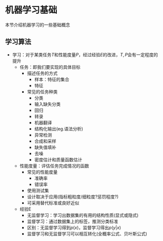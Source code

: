 # 机器学习基础

本节介绍机器学习的一些基础概念

## 学习算法

- 学习：对于某类任务$T$和性能度量$P$，经过经验$E$的改进，$T,P$会有一定程度的提升
  - 任务：即我们要实现的具体目标
    - 描述任务的方式
      - 样本：特征的集合
      - 特征
    - 常见的任务种类
      - 分类
      - 输入缺失分类
      - 回归
      - 转录
      - 机器翻译
      - 结构化输出(eg.语法分析)
      - 异常检测
      - 合成和采样
      - 缺失值填补
      - 去噪
      - 密度估计和质量函数估计
  - 性能度量：评估任务完成情况的函数
    - 常见的性能度量
      - 准确率
      - 错误率
    - 使用测试集
    - 设计取决于应用(指标粗粒度/细粒度?惩罚程度?)
    - 可采用替代标准或良好近似
  - 经验E
    - 无监督学习：学习出数据集的有用的结构性质(显式或隐式)
    - 监督学习：通过数据集上的标签，推测分类标准
    - 区别：无监督学习得到$p(x)$，监督学习得出$p(y|x)$
    - 监督学习和无监督学习可以相互转化(全概率公式、贝叶斯公式)
